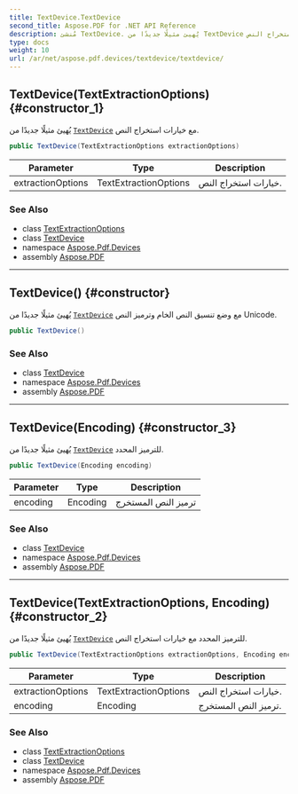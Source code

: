 ```yaml
---
title: TextDevice.TextDevice
second_title: Aspose.PDF for .NET API Reference
description: مُنشئ TextDevice. يُهيئ مثيلًا جديدًا من TextDevice مع خيارات استخراج النص
type: docs
weight: 10
url: /ar/net/aspose.pdf.devices/textdevice/textdevice/
---
```

## TextDevice(TextExtractionOptions) {#constructor_1}

يُهيئ مثيلًا جديدًا من [`TextDevice`](../) مع خيارات استخراج النص.

```csharp
public TextDevice(TextExtractionOptions extractionOptions)
```

| Parameter | Type | Description |
| --- | --- | --- |
| extractionOptions | TextExtractionOptions | خيارات استخراج النص. |

### See Also

* class [TextExtractionOptions](../../../aspose.pdf.text/textextractionoptions/)
* class [TextDevice](../)
* namespace [Aspose.Pdf.Devices](../../../aspose.pdf.devices/)
* assembly [Aspose.PDF](../../../)

---

## TextDevice() {#constructor}

يُهيئ مثيلًا جديدًا من [`TextDevice`](../) مع وضع تنسيق النص الخام وترميز النص Unicode.

```csharp
public TextDevice()
```

### See Also

* class [TextDevice](../)
* namespace [Aspose.Pdf.Devices](../../../aspose.pdf.devices/)
* assembly [Aspose.PDF](../../../)

---

## TextDevice(Encoding) {#constructor_3}

يُهيئ مثيلًا جديدًا من [`TextDevice`](../) للترميز المحدد.

```csharp
public TextDevice(Encoding encoding)
```

| Parameter | Type | Description |
| --- | --- | --- |
| encoding | Encoding | ترميز النص المستخرج |

### See Also

* class [TextDevice](../)
* namespace [Aspose.Pdf.Devices](../../../aspose.pdf.devices/)
* assembly [Aspose.PDF](../../../)

---

## TextDevice(TextExtractionOptions, Encoding) {#constructor_2}

يُهيئ مثيلًا جديدًا من [`TextDevice`](../) للترميز المحدد مع خيارات استخراج النص.

```csharp
public TextDevice(TextExtractionOptions extractionOptions, Encoding encoding)
```

| Parameter | Type | Description |
| --- | --- | --- |
| extractionOptions | TextExtractionOptions | خيارات استخراج النص. |
| encoding | Encoding | ترميز النص المستخرج. |

### See Also

* class [TextExtractionOptions](../../../aspose.pdf.text/textextractionoptions/)
* class [TextDevice](../)
* namespace [Aspose.Pdf.Devices](../../../aspose.pdf.devices/)
* assembly [Aspose.PDF](../../../)